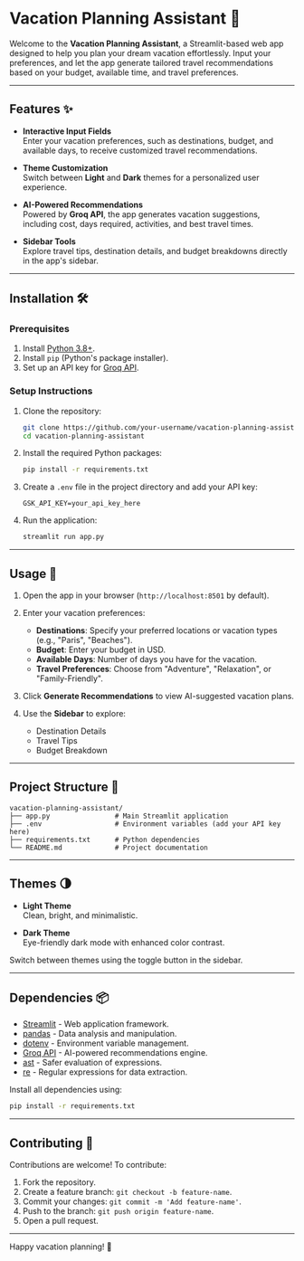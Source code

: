 # Vacation Planning Assistant 🌴  

Welcome to the **Vacation Planning Assistant**, a Streamlit-based web app designed to help you plan your dream vacation effortlessly. Input your preferences, and let the app generate tailored travel recommendations based on your budget, available time, and travel preferences.

---

## Features ✨
- **Interactive Input Fields**  
  Enter your vacation preferences, such as destinations, budget, and available days, to receive customized travel recommendations.
  
- **Theme Customization**  
  Switch between **Light** and **Dark** themes for a personalized user experience.
  
- **AI-Powered Recommendations**  
  Powered by **Groq API**, the app generates vacation suggestions, including cost, days required, activities, and best travel times.

- **Sidebar Tools**  
  Explore travel tips, destination details, and budget breakdowns directly in the app's sidebar.

---

## Installation 🛠️

### Prerequisites
1. Install [Python 3.8+](https://www.python.org/).
2. Install `pip` (Python's package installer).
3. Set up an API key for [Groq API](https://groq.com/).

### Setup Instructions
1. Clone the repository:
   ```bash
   git clone https://github.com/your-username/vacation-planning-assistant.git
   cd vacation-planning-assistant
   ```
2. Install the required Python packages:
   ```bash
   pip install -r requirements.txt
   ```
3. Create a `.env` file in the project directory and add your API key:
   ```env
   GSK_API_KEY=your_api_key_here
   ```
4. Run the application:
   ```bash
   streamlit run app.py
   ```

---

## Usage 🚀

1. Open the app in your browser (`http://localhost:8501` by default).
2. Enter your vacation preferences:
   - **Destinations**: Specify your preferred locations or vacation types (e.g., "Paris", "Beaches").
   - **Budget**: Enter your budget in USD.
   - **Available Days**: Number of days you have for the vacation.
   - **Travel Preferences**: Choose from "Adventure", "Relaxation", or "Family-Friendly".
3. Click **Generate Recommendations** to view AI-suggested vacation plans.

4. Use the **Sidebar** to explore:
   - Destination Details
   - Travel Tips
   - Budget Breakdown

---

## Project Structure 📂

```plaintext
vacation-planning-assistant/
├── app.py                # Main Streamlit application
├── .env                  # Environment variables (add your API key here)
├── requirements.txt      # Python dependencies
└── README.md             # Project documentation
```

---

## Themes 🌗

- **Light Theme**  
  Clean, bright, and minimalistic.

- **Dark Theme**  
  Eye-friendly dark mode with enhanced color contrast.

Switch between themes using the toggle button in the sidebar.

---

## Dependencies 📦

- [Streamlit](https://streamlit.io/) - Web application framework.
- [pandas](https://pandas.pydata.org/) - Data analysis and manipulation.
- [dotenv](https://pypi.org/project/python-dotenv/) - Environment variable management.
- [Groq API](https://groq.com/) - AI-powered recommendations engine.
- [ast](https://docs.python.org/3/library/ast.html) - Safer evaluation of expressions.
- [re](https://docs.python.org/3/library/re.html) - Regular expressions for data extraction.

Install all dependencies using:
```bash
pip install -r requirements.txt
```

---

## Contributing 🤝

Contributions are welcome! To contribute:
1. Fork the repository.
2. Create a feature branch: `git checkout -b feature-name`.
3. Commit your changes: `git commit -m 'Add feature-name'`.
4. Push to the branch: `git push origin feature-name`.
5. Open a pull request.

---



Happy vacation planning! 🎉

